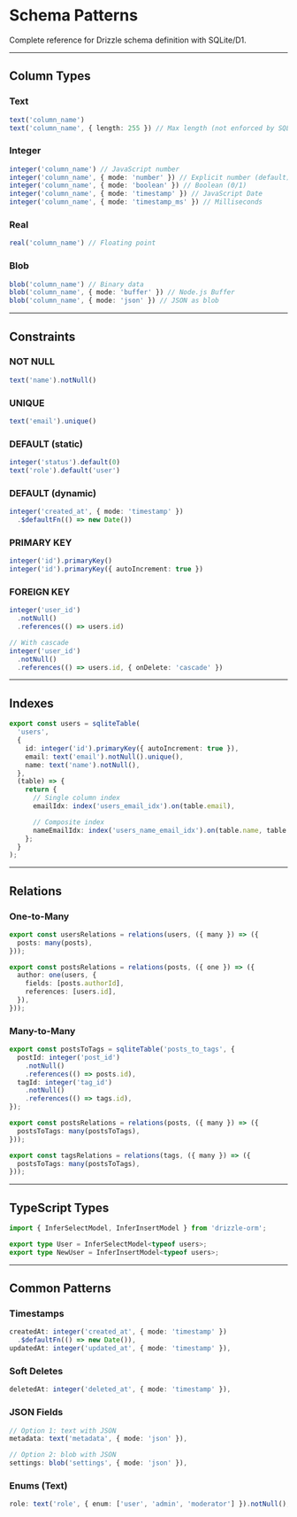 # Schema Patterns

Complete reference for Drizzle schema definition with SQLite/D1.

---

## Column Types

### Text
```typescript
text('column_name')
text('column_name', { length: 255 }) // Max length (not enforced by SQLite)
```

### Integer
```typescript
integer('column_name') // JavaScript number
integer('column_name', { mode: 'number' }) // Explicit number (default)
integer('column_name', { mode: 'boolean' }) // Boolean (0/1)
integer('column_name', { mode: 'timestamp' }) // JavaScript Date
integer('column_name', { mode: 'timestamp_ms' }) // Milliseconds
```

### Real
```typescript
real('column_name') // Floating point
```

### Blob
```typescript
blob('column_name') // Binary data
blob('column_name', { mode: 'buffer' }) // Node.js Buffer
blob('column_name', { mode: 'json' }) // JSON as blob
```

---

## Constraints

### NOT NULL
```typescript
text('name').notNull()
```

### UNIQUE
```typescript
text('email').unique()
```

### DEFAULT (static)
```typescript
integer('status').default(0)
text('role').default('user')
```

### DEFAULT (dynamic)
```typescript
integer('created_at', { mode: 'timestamp' })
  .$defaultFn(() => new Date())
```

### PRIMARY KEY
```typescript
integer('id').primaryKey()
integer('id').primaryKey({ autoIncrement: true })
```

### FOREIGN KEY
```typescript
integer('user_id')
  .notNull()
  .references(() => users.id)

// With cascade
integer('user_id')
  .notNull()
  .references(() => users.id, { onDelete: 'cascade' })
```

---

## Indexes

```typescript
export const users = sqliteTable(
  'users',
  {
    id: integer('id').primaryKey({ autoIncrement: true }),
    email: text('email').notNull().unique(),
    name: text('name').notNull(),
  },
  (table) => {
    return {
      // Single column index
      emailIdx: index('users_email_idx').on(table.email),

      // Composite index
      nameEmailIdx: index('users_name_email_idx').on(table.name, table.email),
    };
  }
);
```

---

## Relations

### One-to-Many

```typescript
export const usersRelations = relations(users, ({ many }) => ({
  posts: many(posts),
}));

export const postsRelations = relations(posts, ({ one }) => ({
  author: one(users, {
    fields: [posts.authorId],
    references: [users.id],
  }),
}));
```

### Many-to-Many

```typescript
export const postsToTags = sqliteTable('posts_to_tags', {
  postId: integer('post_id')
    .notNull()
    .references(() => posts.id),
  tagId: integer('tag_id')
    .notNull()
    .references(() => tags.id),
});

export const postsRelations = relations(posts, ({ many }) => ({
  postsToTags: many(postsToTags),
}));

export const tagsRelations = relations(tags, ({ many }) => ({
  postsToTags: many(postsToTags),
}));
```

---

## TypeScript Types

```typescript
import { InferSelectModel, InferInsertModel } from 'drizzle-orm';

export type User = InferSelectModel<typeof users>;
export type NewUser = InferInsertModel<typeof users>;
```

---

## Common Patterns

### Timestamps

```typescript
createdAt: integer('created_at', { mode: 'timestamp' })
  .$defaultFn(() => new Date()),
updatedAt: integer('updated_at', { mode: 'timestamp' }),
```

### Soft Deletes

```typescript
deletedAt: integer('deleted_at', { mode: 'timestamp' }),
```

### JSON Fields

```typescript
// Option 1: text with JSON
metadata: text('metadata', { mode: 'json' }),

// Option 2: blob with JSON
settings: blob('settings', { mode: 'json' }),
```

### Enums (Text)

```typescript
role: text('role', { enum: ['user', 'admin', 'moderator'] }).notNull(),
```

